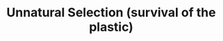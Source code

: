 ---
title: Unnatural Selection (survival of the plastic)
description_markdown: >-
  &nbsp;


  This is a series of mixed media sculptural works was inspired by coming across
  a journal which had an image of a dissected sea gull’s stomach. This image
  showed all the plastic items that the sea gull had swallowed during its life
  span which included numerous pieces of plastic. Taking this image a step
  further, new species is being created where the birds have swallowed so much
  plastic that parts of their anatomy are composed of plastic, so they come to
  have plastic beaks, wings, feet and so on. Embroidered patterns and painted
  sections are also incorporated which reference colorful patterns of some birds
  with a combination of textiles from South East Asia.
_gallery_date:
permalink: /sculpture/unnatural-selection/(survival-of-the-plastic)
archive: false
order_number:
main_image_path: /assets/images/089-screen-copy-1.jpg
thumb_crop:
images:
  - image_path: /assets/images/089-screen-copy.jpg
    image_title: Here to stay ( view 1)
    image_description: |-
      Materials: Found plastic, textiles, kapok, chicken wire, paper mache
      Dimensions (cm): W22 H22 D13, 2019
  - image_path: /assets/images/093-screen-copy.jpg
    image_title: Here to stay (view 2)
    image_description:
  - image_path: /assets/images/133-screen-copy.jpg
    image_title: Here to stay (detail)
    image_description:
  - image_path: /assets/images/3231-screen-copy.jpg
    image_title: My life as a bird (view 1)
    image_description: |-
      Materials: Found objects, found wood, textiles, chicken wire, paper mache
      Dimensions (cm): W26 H30.5 D19, 2020
  - image_path: /assets/images/3243-screen-copy.jpg
    image_title: My life as a bird (view 2)
    image_description:
  - image_path: /assets/images/3244-screen-copy.jpg
    image_title: My life as a bird (detail)
    image_description:
  - image_path: /assets/images/vessel-robes-image-1-copy.jpg
    image_title: Vessel Robes (front)
    image_description: |-
      Materials: Found plastic, found wood, textiles
      Dimensions (cm): W20 H21 D15, 2020
  - image_path: /assets/images/vessel-robes-image-3-copy.jpg
    image_title: Vessel Robes (back)
    image_description:
  - image_path: /assets/images/vessel-robes-detail-2-copy.jpg
    image_title: Vessel Robes (detail)
    image_description:
  - image_path: /assets/images/3216-screen-copy.jpg
    image_title: Topaz Tears (view 1)
    image_description: |-
      Materials: Found plastic, found objects, textiles, accessories
      Dimensions (cm): W19 D13 H25, 2020
  - image_path: /assets/images/3214a-screen-copy.jpg
    image_title: Topaz Tears (view 2)
    image_description:
  - image_path: /assets/images/3220-screen-copy.jpg
    image_title: Topaz Tears (detail)
    image_description:
  - image_path: /assets/images/3165a-screen-copy.jpg
    image_title: His heart is in the jungle (view1)
    image_description: |-
      Materials: Found Plastic, textiles, acrylic paint, bead
      Dimensions (cm): W19 H45 D15, 2020
  - image_path: /assets/images/3171-screen-copy.jpg
    image_title: His heart in the jungle (detail)
    image_description:
  - image_path: /assets/images/3169a-screen-copy.jpg
    image_title: His heart is in the jungle (view 2)
    image_description:
  - image_path: /assets/images/3211-screen-copy.jpg
    image_title: In memory of an injured blackbird (view 1)
    image_description: |-
      Materials: Found objects, found plastic, textiles
      Dimensions (cm): W22 H30 D28, 2020
  - image_path: /assets/images/3203-screen-copy.jpg
    image_title: In memory of an injured blackbird (view 2)
    image_description:
  - image_path: /assets/images/3209-screen-copy.jpg
    image_title: In memory of an injiued blackbird (detail)
    image_description:
  - image_path: /assets/images/3269-screen-copy.jpg
    image_title: A shell of the future (view 1)
    image_description: >-
      Materials: Found plastic, textiles, hand made paper, beadwork, acrylic
      paint

      Dimensions (cm): W11 H17.5 D14.5, 2020
  - image_path: /assets/images/3276-screen-copy.jpg
    image_title: A shell of the future (view 2)
    image_description:
  - image_path: /assets/images/3279-screen-copy.jpg
    image_title: A shell of the future (detail)
    image_description:
_options:
  image_path:
    width: 1200
    height: 1200
    resize_style: contain
    mime_type: image/jpeg
  main_image_path:
    width: 1200
    height: 800
    resize_style: contain
    mime_type: image/jpeg
_comments:
  title: Gallery title
  permalink: Be careful editing this
  main_image_path: Image used to represent your gallery
  images: Add and edit your gallery images here
  image_description: May only be used in the close up of an image
---